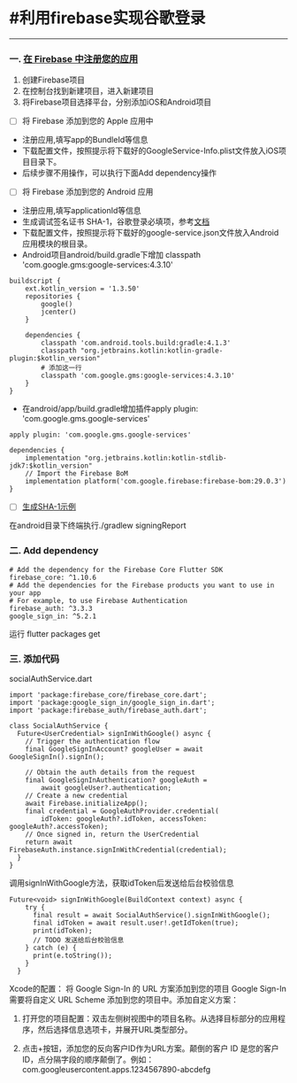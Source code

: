 # #利用firebase实现谷歌登录

---
### 一. [在 Firebase 中注册您的应用](https://console.firebase.google.com/?hl=zh-cn)

1. 创建Firebase项目
2. 在控制台找到新建项目，进入新建项目
3. 将Firebase项目选择平台，分别添加iOS和Android项目

- [ ] 将 Firebase 添加到您的 Apple 应用中
- 注册应用,填写app的BundleId等信息
- 下载配置文件，按照提示将下载好的GoogleService-Info.plist文件放入iOS项目目录下。
- 后续步骤不用操作，可以执行下面Add dependency操作


- [ ] 将 Firebase 添加到您的 Android 应用
- 注册应用,填写applicationId等信息
- 生成调试签名证书 SHA-1，谷歌登录必填项，参考[文档](https://developers.google.com/android/guides/client-auth)
- 下载配置文件，按照提示将下载好的google-service.json文件放入Android 应用模块的根目录。
- Android项目android/build.gradle下增加 classpath 'com.google.gms:google-services:4.3.10'

```
buildscript {
    ext.kotlin_version = '1.3.50'
    repositories {
        google()
        jcenter()
    }

    dependencies {
        classpath 'com.android.tools.build:gradle:4.1.3'
        classpath "org.jetbrains.kotlin:kotlin-gradle-plugin:$kotlin_version"
        # 添加这一行
        classpath 'com.google.gms:google-services:4.3.10'
    }
}
```

- 在android/app/build.gradle增加插件apply plugin: 'com.google.gms.google-services'

```
apply plugin: 'com.google.gms.google-services'

dependencies {
    implementation "org.jetbrains.kotlin:kotlin-stdlib-jdk7:$kotlin_version"
    // Import the Firebase BoM
    implementation platform('com.google.firebase:firebase-bom:29.0.3')
}
```


- [ ] [生成SHA-1示例](https://www.jianshu.com/p/0a80679e6664)

在android目录下终端执行./gradlew signingReport

### 二. Add dependency

```
# Add the dependency for the Firebase Core Flutter SDK
firebase_core: ^1.10.6
# Add the dependencies for the Firebase products you want to use in your app
# For example, to use Firebase Authentication
firebase_auth: ^3.3.3
google_sign_in: ^5.2.1
```
运行 flutter packages get

### 三. 添加代码

socialAuthService.dart
```
import 'package:firebase_core/firebase_core.dart';
import 'package:google_sign_in/google_sign_in.dart';
import 'package:firebase_auth/firebase_auth.dart';

class SocialAuthService {
  Future<UserCredential> signInWithGoogle() async {
    // Trigger the authentication flow
    final GoogleSignInAccount? googleUser = await GoogleSignIn().signIn();

    // Obtain the auth details from the request
    final GoogleSignInAuthentication? googleAuth =
        await googleUser?.authentication;
    // Create a new credential
    await Firebase.initializeApp();
    final credential = GoogleAuthProvider.credential(
        idToken: googleAuth?.idToken, accessToken: googleAuth?.accessToken);
    // Once signed in, return the UserCredential
    return await FirebaseAuth.instance.signInWithCredential(credential);
  }
}
```

调用signInWithGoogle方法，获取idToken后发送给后台校验信息
```
Future<void> signInWithGoogle(BuildContext context) async {
    try {
      final result = await SocialAuthService().signInWithGoogle();
      final idToken = await result.user!.getIdToken(true);
      print(idToken);
      // TODO 发送给后台校验信息
    } catch (e) {
      print(e.toString());
    }
  }
```

Xcode的配置：
将 Google Sign-In 的 URL 方案添加到您的项目
Google Sign-In 需要将自定义 URL Scheme 添加到您的项目中。添加自定义方案：

1. 打开您的项目配置：双击左侧树视图中的项目名称。从选择目标部分的应用程序，然后选择信息选项卡，并展开URL类型部分。

2. 点击+按钮，添加您的反向客户ID作为URL方案。颠倒的客户 ID 是您的客户 ID，点分隔字段的顺序颠倒了。例如：com.googleusercontent.apps.1234567890-abcdefg
